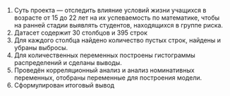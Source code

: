 1) Суть проекта — отследить влияние условий жизни учащихся в возрасте от 15 до 22 лет на их успеваемость по математике, чтобы на ранней стадии выявлять студентов, находящихся в группе риска.
2) Датасет содержит 30 столбцов и 395 строк
3) Для каждого столбца найдено количество пустых строк, найдены и убраны выбросы. 
4) Для количественных переменных построены гистограммы распределений и сделаны выводы.
5) Проведён корреляционный анализ и анализ номинативных переменных, отобраны переменные для построения модели.
6) Сформулирован итоговый вывод